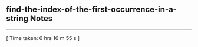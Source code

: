 <h2>find-the-index-of-the-first-occurrence-in-a-string Notes</h2><hr>[ Time taken: 6 hrs 16 m 55 s ]